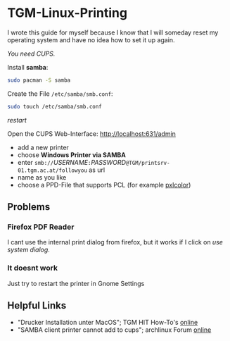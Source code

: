 # TGM-Linux-Printing
I wrote this guide for myself because I know that I will someday reset my
operating system and have no idea how to set it up again.

_You need CUPS._

Install **samba**:
```zsh
sudo pacman -S samba
```

Create the File `/etc/samba/smb.conf`:
```zsh
sudo touch /etc/samba/smb.conf
```

_restart_

Open the CUPS Web-Interface: [http://localhost:631/admin](http://localhost:631/admin)
 - add a new printer
 - choose **Windows Printer via SAMBA**
 - enter `smb://`*USERNAME*`:`_PASSWORD_`@TGM/printsrv-01.tgm.ac.at/followyou` as url
 - name as you like
 - choose a PPD-File that supports PCL (for example [pxlcolor](https://www.openprinting.org/printer/Generic/Generic-PCL_6_PCL_XL_Printer))
 
## Problems
### Firefox PDF Reader
I cant use the internal print dialog from firefox, but it works if I click on *use system dialog*.

### It doesnt work
Just try to restart the printer in Gnome Settings 

## Helpful Links
 * "Drucker Installation unter MacOS"; TGM HIT How-To's [online](https://portal.tgm.ac.at/Anleitungen/TGM-Drucker-Installation-unter-MacOS.pdf)
 * "SAMBA client printer cannot add to cups"; archlinux Forum [online](https://bbs.archlinux.org/viewtopic.php?id=173334)
